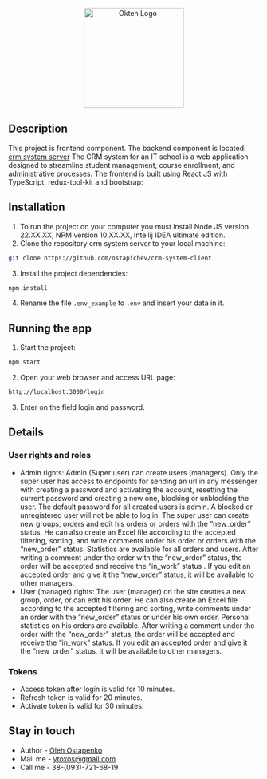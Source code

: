 <p align="center">
  <a href="https://owu.com.ua/" target="blank"><img src="https://owu.com.ua/wp-content/uploads/2023/12/Blue-Big-Bird-Final-Logo.webp" width="200" alt="Okten Logo" /></a>
</p>

## Description
This project is frontend component. The backend component is located:
[crm system server](https://github.com/ostapichev/crm-system-server_nestjs)
The CRM system for an IT school is a web application designed to streamline student management,
course enrollment, and administrative processes.
The frontend is built using React JS with TypeScript, redux-tool-kit and bootstrap:

## Installation
1. To run the project on your computer you must install Node JS version 22.XX.XX, NPM version 10.XX.XX,
   Intellij IDEA ultimate edition.
2. Clone the repository crm system server to your local machine:
```bash 
git clone https://github.com/ostapichev/crm-system-client
```
3. Install the project dependencies:
```bash
npm install
```
4. Rename the file <code>.env_example</code> to <code>.env</code> and insert your data in it.

## Running the app

1. Start the project:
```bash
npm start
```

2. Open your web browser and access URL page:
```bash
http://localhost:3000/login
```

3. Enter on the field login and password.

## Details
### User rights and roles

-  Admin rights: Admin (Super user) can create users (managers).
   Only the super user has access to endpoints for sending an
   url in any messenger with creating a password and activating the account,
   resetting the current password and creating a new one,
   blocking or unblocking the user. The default password
   for all created users is admin. A blocked or unregistered user
   will not be able to log in. The super user can create new groups,
   orders and edit his orders or orders with the “new_order” status.
   He can also create an Excel file according to the accepted filtering,
   sorting, and write comments under his order or orders with the “new_order” status.
   Statistics are available for all orders and users. After writing a comment under
   the order with the “new_order” status, the order will be accepted
   and receive the “in_work” status . If you edit an accepted order
   and give it the “new_order” status, it will be available to other managers.
-  User (manager) rights: The user (manager) on the site creates a new group,
   order, or can edit his order. He can also create an Excel file according
   to the accepted filtering and sorting, write comments under an order with the “new_order”
   status or under his own order. Personal statistics on his orders are available.
   After writing a comment under the order with the “new_order” status, the order will be
   accepted and receive the “in_work” status. If you edit an accepted order and give it the “new_order” status,
   it will be available to other managers.

### Tokens

- Access token after login is valid for 10 minutes.
- Refresh token is valid for 20 minutes.
- Activate token is valid for 30 minutes.

## Stay in touch

- Author - [Oleh Ostapenko](https://github.com/ostapichev)
- Mail me - <a>ytoxos@gmail.com</a>
- Call me - 38-(093)-721-68-19

